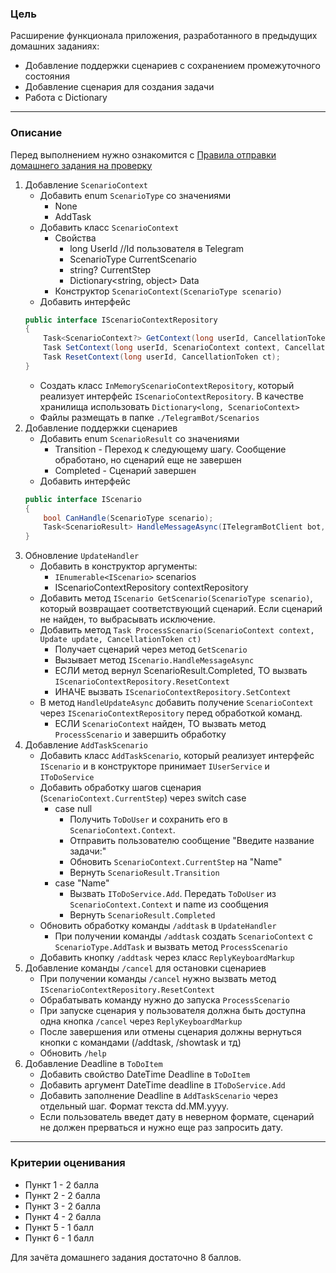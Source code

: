### Цель
    
Расширение функционала приложения, разработанного в предыдущих домашних заданиях:

- Добавление поддержки сценариев с сохранением промежуточного состояния
- Добавление сценария для создания задачи
- Работа с Dictionary

---

### Описание

Перед выполнением нужно ознакомится с [Правила отправки домашнего задания на проверку](https://github.com/OTUS-NET/C-Sharp-Basic/blob/main/Homeworks/README.md)

1. Добавление `ScenarioContext`
    - Добавить enum `ScenarioType` со значениями
        - None
        - AddTask
    - Добавить класс `ScenarioContext`
        - Свойства
            - long UserId //Id пользователя в Telegram
            - ScenarioType CurrentScenario
            - string? CurrentStep
            - Dictionary<string, object> Data
        - Конструктор `ScenarioContext(ScenarioType scenario)`
    - Добавить интерфейс 
    ```csharp
    public interface IScenarioContextRepository
    {
        Task<ScenarioContext?> GetContext(long userId, CancellationToken ct);
        Task SetContext(long userId, ScenarioContext context, CancellationToken ct);
        Task ResetContext(long userId, CancellationToken ct);
    }
    ```
    - Создать класс `InMemoryScenarioContextRepository`, который реализует интерфейс `IScenarioContextRepository`. В качестве хранилища использовать `Dictionary<long, ScenarioContext>`
    - Файлы размещать в папке `./TelegramBot/Scenarios`
2. Добавление поддержки сценариев
    - Добавить enum `ScenarioResult` со значениями
        - Transition - Переход к следующему шагу. Сообщение обработано, но сценарий еще не завершен
        - Completed - Сценарий завершен
    - Добавить интерфейс 
    ```csharp
    public interface IScenario
    {
        bool CanHandle(ScenarioType scenario);
        Task<ScenarioResult> HandleMessageAsync(ITelegramBotClient bot, ScenarioContext context, Update update, CancellationToken ct);
    }
    ```
3. Обновление `UpdateHandler`
    - Добавить в конструктор аргументы:
        - `IEnumerable<IScenario>` scenarios
        - IScenarioContextRepository contextRepository
    - Добавить метод `IScenario GetScenario(ScenarioType scenario)`, который возвращает соответствующий сценарий. Если сценарий не найден, то выбрасывать исключение.
    - Добавить метод `Task ProcessScenario(ScenarioContext context, Update update, CancellationToken ct)`
        - Получает сценарий через метод `GetScenario`
        - Вызывает метод `IScenario.HandleMessageAsync`
        - ЕСЛИ метод вернул ScenarioResult.Completed, TO вызвать `IScenarioContextRepository.ResetContext`
        - ИНАЧЕ вызвать `IScenarioContextRepository.SetContext`
    - В метод `HandleUpdateAsync` добавить получение `ScenarioContext` через `IScenarioContextRepository` перед обработкой команд.
        - ЕСЛИ `ScenarioContext` найден, ТО вызвать метод `ProcessScenario` и завершить обработку
4. Добавление `AddTaskScenario`
    - Добавить класс `AddTaskScenario`, который реализует интерфейс `IScenario` и в конструкторе принимает `IUserService` и `IToDoService`
    - Добавить обработку шагов сценария (`ScenarioContext.CurrentStep`) через switch case
        - case null
            - Получить `ToDoUser` и сохранить его в `ScenarioContext.Context`.
            - Отправить пользователю сообщение "Введите название задачи:"
            - Обновить `ScenarioContext.CurrentStep` на "Name"
            - Вернуть `ScenarioResult.Transition`
        - case "Name"
            - Вызвать `IToDoService.Add`. Передать `ToDoUser` из `ScenarioContext.Context` и name из сообщения
            - Вернуть `ScenarioResult.Completed`
    - Обновить обработку команды `/addtask` в `UpdateHandler`
        - При получении команды `/addtask` создать `ScenarioContext` c `ScenarioType.AddTask` и вызвать метод `ProcessScenario`
    - Добавить кнопку `/addtask` через класс `ReplyKeyboardMarkup`
5. Добавление команды `/cancel` для остановки сценариев
    - При получении команды `/cancel` нужно вызвать метод `IScenarioContextRepository.ResetContext`
    - Обрабатывать команду нужно до запуска `ProcessScenario`
    - При запуске сценария у пользователя должна быть доступна одна кнопка `/cancel` через `ReplyKeyboardMarkup`
    - После завершения или отмены сценария должны вернуться кнопки с командами (/addtask, /showtask и тд)
    - Обновить `/help`
6. Добавление Deadline в `ToDoItem`
    - Добавить свойство DateTime Deadline в `ToDoItem`
    - Добавить аргумент DateTime deadline в `IToDoService.Add`
    - Добавить заполнение Deadline в `AddTaskScenario` через отдельный шаг. Формат текста dd.MM.yyyy. 
    - Если пользователь введет дату в неверном формате, сценарий не должен прерваться и нужно еще раз запросить дату.

---

### Критерии оценивания

- Пункт 1 - 2 балла
- Пункт 2 - 2 балла
- Пункт 3 - 2 балла
- Пункт 4 - 2 балла
- Пункт 5 - 1 балл
- Пункт 6 - 1 балл

Для зачёта домашнего задания достаточно 8 баллов.
